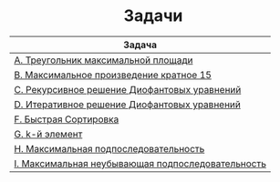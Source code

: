 
<center><h1>Задачи</h1></center>

|Задача|
|-|
|[A. Треугольник максимальной площади](A)|
|[B. Максимальное произведение кратное 15](B)|
|[C. Рекурсивное решение Диофантовых уравнений](C)|
|[D. Итеративное решение Диофантовых уравнений](D)|
|[F. Быстрая Сортировка](F)|
|[G. k-й элемент](G)|
|[H. Максимальная подпоследовательность](H)|
|[I. Максимальная неубывающая подпоследовательность](I)|
